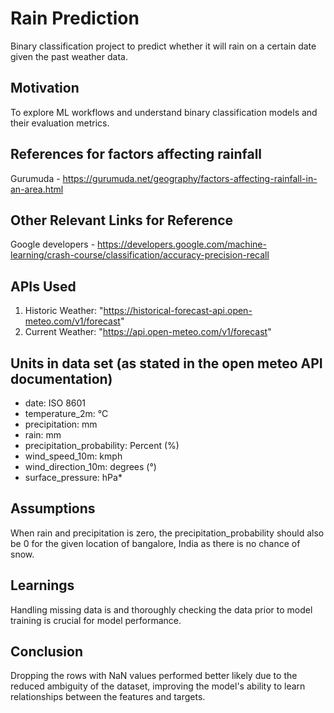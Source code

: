 # Rain Prediction

Binary classification project to predict whether it will rain on a certain date given the past weather
data.

## Motivation

To explore ML workflows and understand binary classification models and their evaluation metrics.

## References for factors affecting rainfall

Gurumuda - <https://gurumuda.net/geography/factors-affecting-rainfall-in-an-area.html>

## Other Relevant Links for Reference

Google developers - <https://developers.google.com/machine-learning/crash-course/classification/accuracy-precision-recall>

## APIs Used

1. Historic Weather: "<https://historical-forecast-api.open-meteo.com/v1/forecast>"
2. Current Weather: "<https://api.open-meteo.com/v1/forecast>"

## Units in data set (as stated in the open meteo API documentation)

* date: ISO 8601
* temperature_2m: °C
* precipitation: mm
* rain: mm
* precipitation_probability: Percent (%)
* wind_speed_10m: kmph
* wind_direction_10m: degrees (°)
* surface_pressure: hPa*

## Assumptions

When rain and precipitation is zero, the precipitation_probability should also be 0 for the given location of bangalore, India as there is no chance of snow.

## Learnings

Handling missing data is and thoroughly checking the data prior to model training is crucial for model performance.

## Conclusion

Dropping the rows with NaN values performed better likely due to the reduced ambiguity of the dataset, improving the model's ability to learn relationships between the features and targets.
